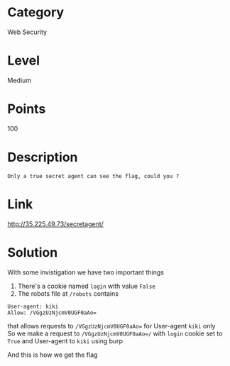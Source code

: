 # Category
Web Security
# Level
Medium
# Points
100
# Description
```Only a true secret agent can see the flag, could you ?```
# Link
http://35.225.49.73/secretagent/
# Solution
With some invistigation we have two important things</br>
1) There's a cookie named `login` with value `False`</br>
2) The robots file at `/robots` contains</br>
```
User-agent: kiki
Allow: /VGgzUzNjcmV0UGF0aAo=
```
that allows requests to `/VGgzUzNjcmV0UGF0aAo=` for User-agent `kiki` only</br>
So we make a request to `/VGgzUzNjcmV0UGF0aAo=/` with `login` cookie set to `True` and User-agent to `kiki` using burp</br>

And this is how we get the flag</br>
